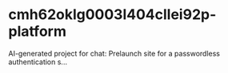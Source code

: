 # cmh62oklg0003l404cllei92p-platform
AI-generated project for chat: Prelaunch site for a passwordless authentication s...
